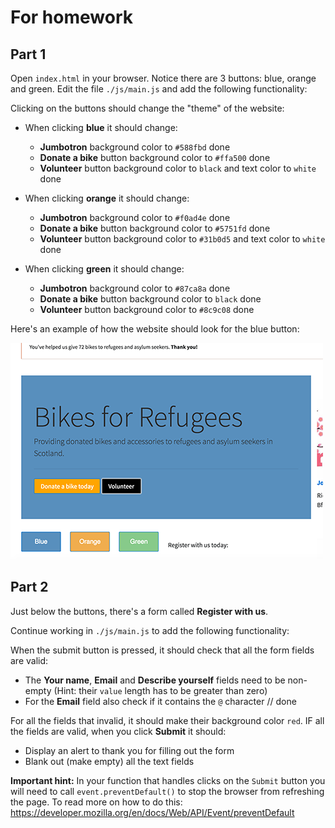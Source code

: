 # For homework

## Part 1

Open `index.html` in your browser. Notice there are 3 buttons: blue, orange and green.
Edit the file `./js/main.js` and add the following functionality:

Clicking on the buttons should change the "theme" of the website:

- When clicking **blue** it should change:

  - **Jumbotron** background color to `#588fbd` done
  - **Donate a bike** button background color to `#ffa500` done
  - **Volunteer** button background color to `black` and text color to `white` done

- When clicking **orange** it should change:

  - **Jumbotron** background color to `#f0ad4e` done
  - **Donate a bike** button background color to `#5751fd` done
  - **Volunteer** button background color to `#31b0d5` and text color to `white` done

- When clicking **green** it should change:
  - **Jumbotron** background color to `#87ca8a` done
  - **Donate a bike** button background color to `black` done
  - **Volunteer** button background color to `#8c9c08` done

Here's an example of how the website should look for the blue button:

![Blue button example](images/blue_clicked.png)

## Part 2

Just below the buttons, there's a form called **Register with us**.

Continue working in `./js/main.js` to add the following functionality:

When the submit button is pressed, it should check that all the form fields are valid:

- The 
**Your name**, **Email** and **Describe yourself** fields need to be non-empty (Hint: their `value` length has to be greater than zero)
- For the **Email** field also check if it contains the `@` character // done

For all the fields that invalid, it should make their background color `red`.
IF all the fields are valid, when you click **Submit** it should:

- Display an alert to thank you for filling out the form
- Blank out (make empty) all the text fields

**Important hint:** In your function that handles clicks on the `Submit` button you will need to call `event.preventDefault()` to stop the browser from refreshing the page. To read more on how to do this: https://developer.mozilla.org/en/docs/Web/API/Event/preventDefault
